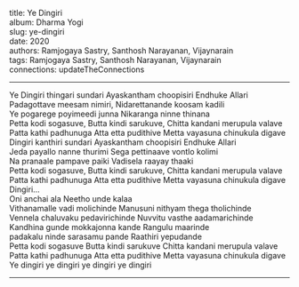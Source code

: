 title: Ye Dingiri  
album: Dharma Yogi  
slug: ye-dingiri  
date: 2020  
authors: Ramjogaya Sastry, Santhosh Narayanan, Vijaynarain  
tags: Ramjogaya Sastry, Santhosh Narayanan, Vijaynarain  
connections: updateTheConnections  

------------

Ye Dingiri thingari sundari Ayaskantham choopisiri Endhuke Allari  
Padagottave meesam nimiri, Nidarettanande koosam kadili  
Ye pogarege poyimeedi junna Nikaranga ninne thinana  
Petta kodi sogasuve, Butta kindi sarukuve, Chitta kandani merupula valave  
Patta kathi padhunuga Atta etta pudithive Metta vayasuna chinukula digave  
Dingiri kanthiri sundari Ayaskantham choopisiri Endhuke Allari  
Jeda payallo nanne thurimi Sega pettinaave vontlo kolimi  
Na pranaale pampave paiki Vadisela raayay thaaki  
Petta kodi sogasuve, Butta kindi sarukuve, Chitta kandani merupula valave  
Patta kathi padhunuga Atta etta pudithive Metta vayasuna chinukula digave  
Dingiri...  
Oni anchai ala Neetho unde kalaa  
Vithanamalle vadi molichinde Manusuni nithyam thega tholichinde  
Vennela chaluvaku pedavirichinde Nuvvitu vasthe aadamarichinde  
Kandhina gunde mokkajonna kande Rangulu maarinde  
padakalu ninde sarasamu pande Raathiri yepudande  
Petta kodi sogasuve Butta kindi sarukuve  Chitta kandani merupula valave  
Patta kathi padhunuga Atta etta pudithive Metta vayasuna chinukula digave  
Ye dingiri ye dingiri ye dingiri ye dingiri  


------------
